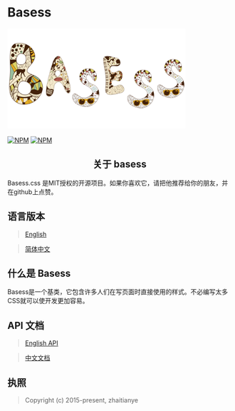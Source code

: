 # Basess

<div align="left"><a href="https://github.com/zhaitianye/basess" target="_blank"><img width="400" src="./src/img/basess.png" alt="Vue logo"></a></div>

[![NPM](https://nodei.co/npm/basess.png)](https://nodei.co/npm/basess/)
[![NPM](https://nodei.co/npm-dl/basess.png)](https://nodei.co/npm/basess/)

<h2 align="center">关于 basess</h2>

Basess.css 是MIT授权的开源项目。如果你喜欢它，请把他推荐给你的朋友，并在github上点赞。

## 语言版本

> [English](./README.md)

> [简体中文](./README_zh-cn.md)

## 什么是 Basess

Basess是一个基类，它包含许多人们在写页面时直接使用的样式。不必编写太多CSS就可以使开发更加容易。

## API 文档

> [English API](./doc/API_English.md)

> [中文文档](./doc/API_Chinese.md)

## 执照

> Copyright (c) 2015-present, zhaitianye